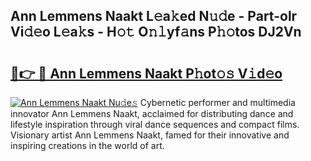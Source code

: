 ## Ann Lemmens Naakt L𝚎a𝚔ed N𝚞𝚍e - Part-olr Vi𝚍𝚎o L𝚎a𝚔s - H𝚘𝚝 O𝚗𝚕yf𝚊ns P𝚑𝚘tos DJ2Vn

# <h2><a href="http://kf13kcl.oniu.top/?m=Ann+Lemmens+Naakt">🔗👉 🔴 Ann Lemmens Naakt P𝚑ot𝚘𝚜 V𝚒d𝚎o</a></h2>

[![Ann Lemmens Naakt Nu𝚍e𝚜](https://i.imgur.com/0qMVB7G.gif)](http://kf13kcl.oniu.top/?m=Ann+Lemmens+Naakt)
Cybernetic performer and multimedia innovator Ann Lemmens Naakt, acclaimed for distributing dance and lifestyle inspiration through viral dance sequences and compact films. Visionary artist Ann Lemmens Naakt, famed for their innovative and inspiring creations in the world of art.  
